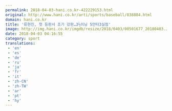 ```yaml
---
permalink: 2018-04-03-hani.co.kr-422229153.html
original: http://www.hani.co.kr/arti/sports/baseball/838884.html
domain: hani.co.kr
title: '류현진, 첫 등판서 조기 강판…3⅔이닝 5안타3실점'
image: http://img.hani.co.kr/imgdb/resize/2018/0403/00501677_20180403.JPG
date: 2018-04-03 04:16:55
category: sport
translations: 
 - 'en'
 - 'es'
 - 'de'
 - 'ru'
 - 'ja'
 - 'fr'
 - 'it'
 - 'zh-CN'
 - 'zh-TW'
 - 'ar'
 - 'pt'
 - 'hy'
---
```


